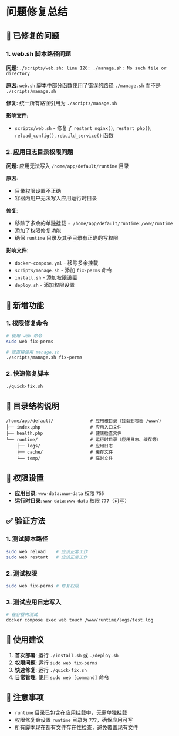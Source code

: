 # 问题修复总结

## 🔧 已修复的问题

### 1. web.sh 脚本路径问题
**问题**: `./scripts/web.sh: line 126: ./manage.sh: No such file or directory`

**原因**: `web.sh` 脚本中部分函数使用了错误的路径 `./manage.sh` 而不是 `./scripts/manage.sh`

**修复**: 统一所有路径引用为 `./scripts/manage.sh`

**影响文件**:
- `scripts/web.sh` - 修复了 `restart_nginx()`, `restart_php()`, `reload_config()`, `rebuild_service()` 函数

### 2. 应用日志目录权限问题
**问题**: 应用无法写入 `/home/app/default/runtime` 目录

**原因**: 
- 目录权限设置不正确
- 容器内用户无法写入应用运行时目录

**修复**: 
- 移除了多余的单独挂载 `- /home/app/default/runtime:/www/runtime`
- 添加了权限修复功能
- 确保 `runtime` 目录及其子目录有正确的写权限

**影响文件**:
- `docker-compose.yml` - 移除多余挂载
- `scripts/manage.sh` - 添加 `fix-perms` 命令
- `install.sh` - 添加权限设置
- `deploy.sh` - 添加权限设置

## 🚀 新增功能

### 1. 权限修复命令
```bash
# 使用 web 命令
sudo web fix-perms

# 或直接使用 manage.sh
./scripts/manage.sh fix-perms
```

### 2. 快速修复脚本
```bash
./quick-fix.sh
```

## 📁 目录结构说明

```
/home/app/default/              # 应用根目录（挂载到容器 /www/）
├── index.php                   # 应用入口文件
├── health.php                  # 健康检查文件
└── runtime/                    # 运行时目录（应用日志、缓存等）
    ├── logs/                   # 应用日志
    ├── cache/                  # 缓存文件
    └── temp/                   # 临时文件
```

## 🔐 权限设置

- **应用目录**: `www-data:www-data` 权限 `755`
- **运行时目录**: `www-data:www-data` 权限 `777`（可写）

## ✅ 验证方法

### 1. 测试脚本路径
```bash
sudo web reload    # 应该正常工作
sudo web restart   # 应该正常工作
```

### 2. 测试权限
```bash
sudo web fix-perms # 修复权限
```

### 3. 测试应用日志写入
```bash
# 在容器内测试
docker compose exec web touch /www/runtime/logs/test.log
```

## 🎯 使用建议

1. **首次部署**: 运行 `./install.sh` 或 `./deploy.sh`
2. **权限问题**: 运行 `sudo web fix-perms`
3. **快速修复**: 运行 `./quick-fix.sh`
4. **日常管理**: 使用 `sudo web [command]` 命令

## 📝 注意事项

- `runtime` 目录已包含在应用挂载中，无需单独挂载
- 权限修复会设置 `runtime` 目录为 `777`，确保应用可写
- 所有脚本现在都有文件存在性检查，避免覆盖现有文件
